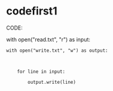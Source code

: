# codefirst1

CODE:


with open("read.txt", "r") as input:

   

    with open("write.txt", "w") as output:

       

        for line in input:

            output.write(line)

            
